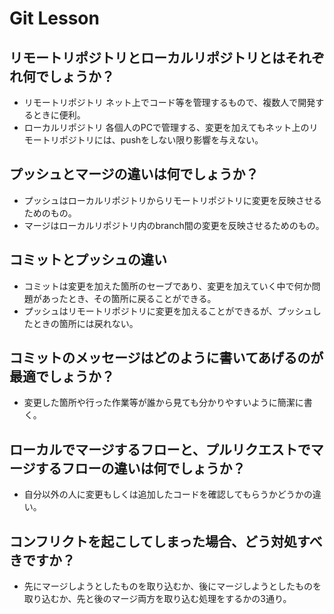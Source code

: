 # Git Lesson

## リモートリポジトリとローカルリポジトリとはそれぞれ何でしょうか？

 - リモートリポジトリ ネット上でコード等を管理するもので、複数人で開発するときに便利。
 - ローカルリポジトリ 各個人のPCで管理する、変更を加えてもネット上のリモートリポジトリには、pushをしない限り影響を与えない。

## プッシュとマージの違いは何でしょうか？

- プッシュはローカルリポジトリからリモートリポジトリに変更を反映させるためのもの。
- マージはローカルリポジトリ内のbranch間の変更を反映させるためのもの。

## コミットとプッシュの違い

- コミットは変更を加えた箇所のセーブであり、変更を加えていく中で何か問題があったとき、その箇所に戻ることができる。
- プッシュはリモートリポジトリに変更を加えることができるが、プッシュしたときの箇所には戻れない。
## コミットのメッセージはどのように書いてあげるのが最適でしょうか？

- 変更した箇所や行った作業等が誰から見ても分かりやすいように簡潔に書く。

## ローカルでマージするフローと、プルリクエストでマージするフローの違いは何でしょうか？

- 自分以外の人に変更もしくは追加したコードを確認してもらうかどうかの違い。

## コンフリクトを起こしてしまった場合、どう対処すべきですか？

- 先にマージしようとしたものを取り込むか、後にマージしようとしたものを取り込むか、先と後のマージ両方を取り込む処理をするかの3通り。